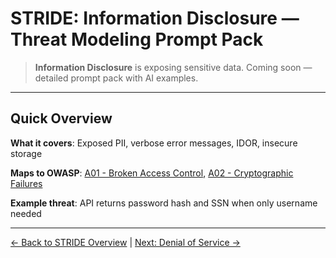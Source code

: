 # STRIDE: Information Disclosure — Threat Modeling Prompt Pack

> **Information Disclosure** is exposing sensitive data. Coming soon — detailed prompt pack with AI examples.

---

## Quick Overview

**What it covers**: Exposed PII, verbose error messages, IDOR, insecure storage

**Maps to OWASP**: [A01 - Broken Access Control](/docs/prompts/owasp/A01_broken_access_control), [A02 - Cryptographic Failures](/docs/prompts/owasp/A02_crypto_failures)

**Example threat**: API returns password hash and SSN when only username needed

---

[← Back to STRIDE Overview](index) | [Next: Denial of Service →](denial-of-service)
